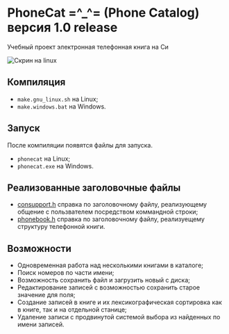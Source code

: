 # PhoneCat =^_^= (Phone Catalog) версия 1.0 release
Учебный проект электронная телефонная книга на Си

![Скрин на linux](https://github.com/asmazovec/prog.sem2.8/blob/master/screenshots/screen2.png)

## Компиляция

- `make.gnu_linux.sh` на Linux;
- `make.windows.bat` на Windows.

## Запуск

После компиляции появятся файлы для запуска.

- `phonecat` на Linux;
- `phonecat.exe` на Windows.

## Реализованные заголовочные файлы

- [consupport.h](https://github.com/asmazovec/prog.sem2.8/blob/master/man/consupport.h.md) справка по заголовочному файлу, реализующему общение с пользвателем посредством коммандной строки;
- [phonebook.h](https://github.com/asmazovec/prog.sem2.8/blob/master/man/phonebook.h.md) справка по заголовочному файлу, реализуещему структуру телефонной книги.

## Возможности

- Одновременная работа над несколькими книгами в каталоге;
- Поиск номеров по части имени;
- Возможность сохранить файл и загрузить новый с диска;
- Редактирование записей с возможностью сохранить старое значение для поля;
- Создание записей в книге и их лексикографическая сортировка как в книге, так и на отдельной станице;
- Удаление записи с продвинутой системой выбора из найденных по имени записей.
